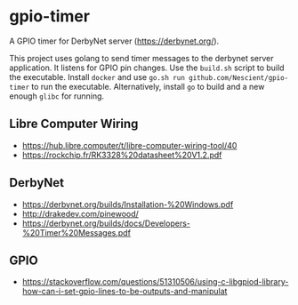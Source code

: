 # gpio-timer
A GPIO timer for DerbyNet server (https://derbynet.org/).

This project uses golang to send timer messages to the derbynet server application.  It listens for GPIO pin changes.  Use the `build.sh` script to build the executable.  Install `docker` and use `go.sh run github.com/Nescient/gpio-timer` to run the executable.  Alternatively, install `go` to build and a new enough `glibc` for running.

## Libre Computer Wiring
- https://hub.libre.computer/t/libre-computer-wiring-tool/40
- https://rockchip.fr/RK3328%20datasheet%20V1.2.pdf


## DerbyNet
- https://derbynet.org/builds/Installation-%20Windows.pdf
- http://drakedev.com/pinewood/
- https://derbynet.org/builds/docs/Developers-%20Timer%20Messages.pdf

<!-- RaceCoordinator, password "doyourbest" (without the quotes): this role can do anything at all. -->
<!-- RaceCrew, password "murphy" (as in Don Murphy, not Murphy’s Law): this role can do things -->
<!-- like check racers in, but not erase the database -->

## GPIO
- https://stackoverflow.com/questions/51310506/using-c-libgpiod-library-how-can-i-set-gpio-lines-to-be-outputs-and-manipulat